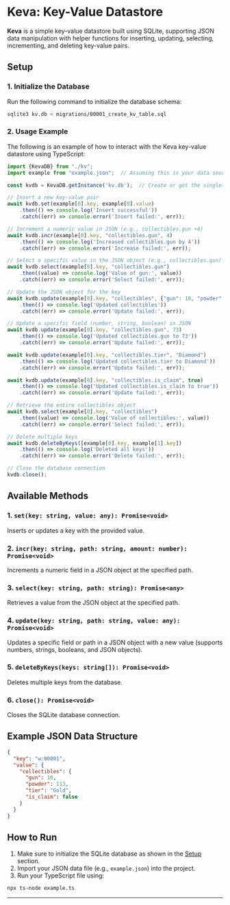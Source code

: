 # Keva: Key-Value Datastore

**Keva** is a simple key-value datastore built using SQLite, supporting JSON data manipulation with helper functions for
inserting, updating, selecting, incrementing, and deleting key-value pairs.

## Setup

### 1. Initialize the Database

Run the following command to initialize the database schema:

```bash
sqlite3 kv.db < migrations/00001_create_kv_table.sql
```

### 2. Usage Example

The following is an example of how to interact with the Keva key-value datastore using TypeScript:

```typescript
import {KevaDB} from "./kv";
import example from "example.json";  // Assuming this is your data source

const kvdb = KevaDB.getInstance('kv.db');  // Create or get the singleton instance of KevaDB

// Insert a new key-value pair
await kvdb.set(example[0].key, example[0].value)
    .then(() => console.log('Insert successful'))
    .catch((err) => console.error('Insert failed:', err));

// Increment a numeric value in JSON (e.g., collectibles.gun +4)
await kvdb.incr(example[0].key, "collectibles.gun", 4)
    .then(() => console.log('Increased collectibles.gun by 4'))
    .catch((err) => console.error('Increase failed:', err));

// Select a specific value in the JSON object (e.g., collectibles.gun)
await kvdb.select(example[0].key, "collectibles.gun")
    .then((value) => console.log('Value of gun:', value))
    .catch((err) => console.error('Select failed:', err));

// Update the JSON object for the key
await kvdb.update(example[0].key, "collectibles", {"gun": 10, "powder": 113, "tier": "Gold", "is_claim": false})
    .then(() => console.log('Updated collectibles'))
    .catch((err) => console.error('Update failed:', err));

// Update a specific field (number, string, boolean) in JSON
await kvdb.update(example[0].key, "collectibles.gun", 73)
    .then(() => console.log('Updated collectibles.gun to 73'))
    .catch((err) => console.error('Update failed:', err));

await kvdb.update(example[0].key, "collectibles.tier", "Diamond")
    .then(() => console.log('Updated collectibles.tier to Diamond'))
    .catch((err) => console.error('Update failed:', err));

await kvdb.update(example[0].key, "collectibles.is_claim", true)
    .then(() => console.log('Updated collectibles.is_claim to true'))
    .catch((err) => console.error('Update failed:', err));

// Retrieve the entire collectibles object
await kvdb.select(example[0].key, "collectibles")
    .then((value) => console.log('Value of collectibles:', value))
    .catch((err) => console.error('Select failed:', err));

// Delete multiple keys
await kvdb.deleteByKeys([example[0].key, example[1].key])
    .then(() => console.log('Deleted all keys'))
    .catch((err) => console.error('Delete failed:', err));

// Close the database connection
kvdb.close();
```

## Available Methods

### 1. `set(key: string, value: any): Promise<void>`

Inserts or updates a key with the provided value.

### 2. `incr(key: string, path: string, amount: number): Promise<void>`

Increments a numeric field in a JSON object at the specified path.

### 3. `select(key: string, path: string): Promise<any>`

Retrieves a value from the JSON object at the specified path.

### 4. `update(key: string, path: string, value: any): Promise<void>`

Updates a specific field or path in a JSON object with a new value (supports numbers, strings, booleans, and JSON
objects).

### 5. `deleteByKeys(keys: string[]): Promise<void>`

Deletes multiple keys from the database.

### 6. `close(): Promise<void>`

Closes the SQLite database connection.

## Example JSON Data Structure

```json
{
  "key": "w:00001",
  "value": {
    "collectibles": {
      "gun": 10,
      "powder": 113,
      "tier": "Gold",
      "is_claim": false
    }
  }
}
```

## How to Run

1. Make sure to initialize the SQLite database as shown in the [Setup](#setup) section.
2. Import your JSON data file (e.g., `example.json`) into the project.
3. Run your TypeScript file using:

```bash
npx ts-node example.ts
```

---
